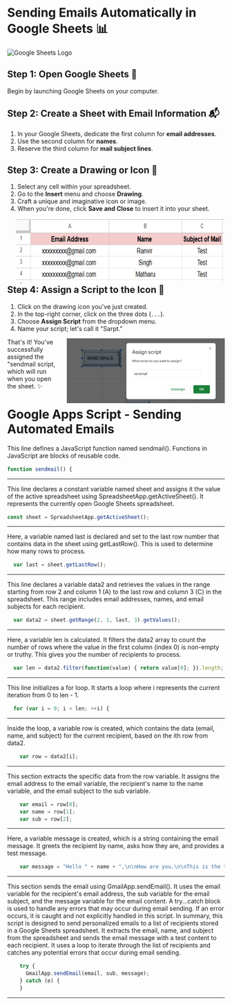 # Sending Emails Automatically in Google Sheets 📊

![Google Sheets Logo](https://www.gstatic.com/images/branding/product/1x/sheets_48dp.png)

## **Step 1: Open Google Sheets 📝**

Begin by launching Google Sheets on your computer.

## **Step 2: Create a Sheet with Email Information 📬**
1. In your Google Sheets, dedicate the first column for **email addresses**.
2. Use the second column for **names**.
3. Reserve the third column for **mail subject lines**.

## **Step 3: Create a Drawing or Icon 🎨**
1. Select any cell within your spreadsheet.
2. Go to the **Insert** menu and choose **Drawing**.
3. Craft a unique and imaginative icon or image.
4. When you're done, click **Save and Close** to insert it into your sheet.
<div style="float: right; padding-left: 20px;">
  <img src="https://github.com/ranvirsingh603/Automate-mails-in-sheets/blob/main/Screenshot%202023-10-11%20125541.png" alt="Google Sheets Logo" height="150">
</div> 

## **Step 4: Assign a Script to the Icon 📜**
1. Click on the drawing icon you've just created.
2. In the top-right corner, click on the three dots (`...`).
3. Choose **Assign Script** from the dropdown menu.
4. Name your script; let's call it "Sarpt."
<div style="float: right; padding-left: 20px;">
  <img src="https://github.com/ranvirsingh603/Automate-mails-in-sheets/blob/main/Screenshot%202023-10-11%20125713.png" alt="Google Sheets Logo" height="150">
</div> 
That's it! You've successfully assigned the "sendmail script, which will run when you open the sheet. ✨

# Google Apps Script - Sending Automated Emails

This line defines a JavaScript function named sendmail(). Functions in JavaScript are blocks of reusable code.
```javascript
function sendmail() {
```
***
This line declares a constant variable named sheet and assigns it the value of the active spreadsheet using SpreadsheetApp.getActiveSheet(). It represents the currently open Google Sheets spreadsheet.
```javascript
const sheet = SpreadsheetApp.getActiveSheet();
```
***
Here, a variable named last is declared and set to the last row number that contains data in the sheet using getLastRow(). This is used to determine how many rows to process.
```javascript
  var last = sheet.getLastRow();
```
---
This line declares a variable data2 and retrieves the values in the range starting from row 2 and column 1 (A) to the last row and column 3 (C) in the spreadsheet. This range includes email addresses, names, and email subjects for each recipient.
```javascript
  var data2 = sheet.getRange(2, 1, last, 3).getValues();
```
---

Here, a variable len is calculated. It filters the data2 array to count the number of rows where the value in the first column (index 0) is non-empty or truthy. This gives you the number of recipients to process.
```javascript
  var len = data2.filter(function(value) { return value[0]; }).length;
```
---
This line initializes a for loop. It starts a loop where i represents the current iteration from 0 to len - 1.
```javascript
  for (var i = 0; i < len; ++i) {
```
---
Inside the loop, a variable row is created, which contains the data (email, name, and subject) for the current recipient, based on the ith row from data2.
```javascript
    var row = data2[i];
```
---
This section extracts the specific data from the row variable. It assigns the email address to the email variable, the recipient's name to the name variable, and the email subject to the sub variable.
```javascript
    var email = row[0];
    var name = row[1];
    var sub = row[2];
```
---
Here, a variable message is created, which is a string containing the email message. It greets the recipient by name, asks how they are, and provides a test message.
```javascript
    var message = "Hello " + name + ",\n\nHow are you.\n\nThis is the test for sending automatic mails";
```
---
This section sends the email using GmailApp.sendEmail(). It uses the email variable for the recipient's email address, the sub variable for the email subject, and the message variable for the email content.
A try...catch block is used to handle any errors that may occur during email sending. If an error occurs, it is caught and not explicitly handled in this script.
In summary, this script is designed to send personalized emails to a list of recipients stored in a Google Sheets spreadsheet. It extracts the email, name, and subject from the spreadsheet and sends the email message with a test content to each recipient. It uses a loop to iterate through the list of recipients and catches any potential errors that occur during email sending.
```javascript
    try {
      GmailApp.sendEmail(email, sub, message);
    } catch (e) {
    }
```
---
